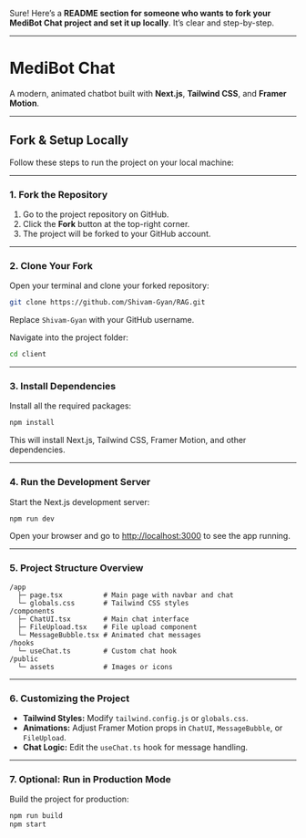 
Sure! Here’s a **README section for someone who wants to fork your MediBot Chat project and set it up locally**. It’s clear and step-by-step.

---

# MediBot Chat

A modern, animated chatbot built with **Next.js**, **Tailwind CSS**, and **Framer Motion**.

---

## Fork & Setup Locally

Follow these steps to run the project on your local machine:

---

### 1. **Fork the Repository**

1. Go to the project repository on GitHub.
2. Click the **Fork** button at the top-right corner.
3. The project will be forked to your GitHub account.

---

### 2. **Clone Your Fork**

Open your terminal and clone your forked repository:

```bash
git clone https://github.com/Shivam-Gyan/RAG.git
```

Replace `Shivam-Gyan` with your GitHub username.

Navigate into the project folder:

```bash
cd client
```

---

### 3. **Install Dependencies**

Install all the required packages:

```bash
npm install
```

This will install Next.js, Tailwind CSS, Framer Motion, and other dependencies.

---

### 4. **Run the Development Server**

Start the Next.js development server:

```bash
npm run dev
```

Open your browser and go to [http://localhost:3000](http://localhost:3000) to see the app running.

---

### 5. **Project Structure Overview**

```
/app
  ├─ page.tsx          # Main page with navbar and chat
  └─ globals.css       # Tailwind CSS styles
/components
  ├─ ChatUI.tsx        # Main chat interface
  ├─ FileUpload.tsx    # File upload component
  └─ MessageBubble.tsx # Animated chat messages
/hooks
  └─ useChat.ts        # Custom chat hook
/public
  └─ assets            # Images or icons
```

---

### 6. **Customizing the Project**

* **Tailwind Styles:** Modify `tailwind.config.js` or `globals.css`.
* **Animations:** Adjust Framer Motion props in `ChatUI`, `MessageBubble`, or `FileUpload`.
* **Chat Logic:** Edit the `useChat.ts` hook for message handling.

---

### 7. **Optional: Run in Production Mode**

Build the project for production:

```bash
npm run build
npm start
```

